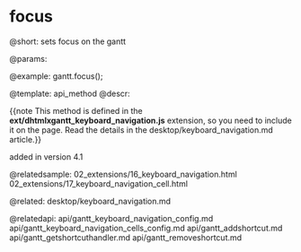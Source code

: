focus
=============

@short:
	sets focus on the gantt 

@params:


@example:
gantt.focus();

@template:	api_method
@descr:

{{note This method is defined in the **ext/dhtmlxgantt_keyboard_navigation.js** extension, so you need to include it on the page. Read the details in the desktop/keyboard_navigation.md article.}}


added in version 4.1

@relatedsample:
02_extensions/16_keyboard_navigation.html
02_extensions/17_keyboard_navigation_cell.html

@related:
desktop/keyboard_navigation.md

@relatedapi:
api/gantt_keyboard_navigation_config.md
api/gantt_keyboard_navigation_cells_config.md
api/gantt_addshortcut.md
api/gantt_getshortcuthandler.md
api/gantt_removeshortcut.md